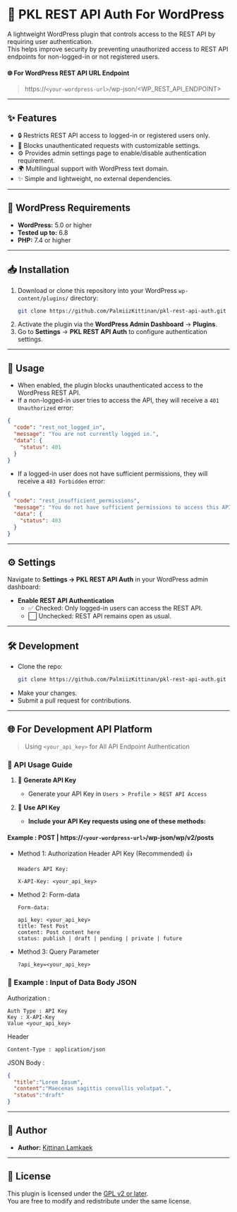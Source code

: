 # 🔐 PKL REST API Auth For WordPress

A lightweight WordPress plugin that controls access to the REST API by requiring user authentication.  
This helps improve security by preventing unauthorized access to REST API endpoints for non-logged-in or not registered users.

#### 🌐 For WordPress REST API URL Endpoint
> https://`<your-wordpress-url>`/wp-json/<WP_REST_API_ENDPOINT>

---

## ✨ Features

- 🔒 Restricts REST API access to logged-in or registered users only.
- 🚫 Blocks unauthenticated requests with customizable settings.
- ⚙️ Provides admin settings page to enable/disable authentication requirement.
- 🌍 Multilingual support with WordPress text domain.
- ✨ Simple and lightweight, no external dependencies.

---

## 📝 WordPress Requirements

- **WordPress:** 5.0 or higher
- **Tested up to:** 6.8
- **PHP:** 7.4 or higher

---

## 📥 Installation

1. Download or clone this repository into your WordPress `wp-content/plugins/` directory:
   ```bash
   git clone https://github.com/PalmiizKittinan/pkl-rest-api-auth.git
   ```
2. Activate the plugin via the **WordPress Admin Dashboard** → **Plugins**.
3. Go to **Settings** → **PKL REST API Auth** to configure authentication settings.

---

## 🚀 Usage

- When enabled, the plugin blocks unauthenticated access to the WordPress REST API.
- If a non-logged-in user tries to access the API, they will receive a `401 Unauthorized` error:

```json
{
  "code": "rest_not_logged_in",
  "message": "You are not currently logged in.",
  "data": {
    "status": 401
  }
}
```

- If a logged-in user does not have sufficient permissions, they will receive a `403 Forbidden` error:

```json
{
  "code": "rest_insufficient_permissions",
  "message": "You do not have sufficient permissions to access this API.",
  "data": {
    "status": 403
  }
}
```

---

## ⚙️ Settings

Navigate to **Settings → PKL REST API Auth** in your WordPress admin dashboard:

- **Enable REST API Authentication**
    - ✅ Checked: Only logged-in users can access the REST API.
    - ⬜ Unchecked: REST API remains open as usual.

---

## 🛠️ Development

- Clone the repo:
  ```bash
  git clone https://github.com/PalmiizKittinan/pkl-rest-api-auth.git
  ```
- Make your changes.
- Submit a pull request for contributions.

---

## 🌐 For Development API Platform

> Using `<your_api_key>` for All API Endpoint Authentication

### 📖 API Usage Guide

1. 🔐 **Generate API Key**
   - Generate your API Key in `Users > Profile > REST API Access`

2. 🚀 **Use API Key**
   - **Include your API Key requests using one of these methods:**
#### Example : POST | https://`<your-wordpress-url>`/wp-json/wp/v2/posts

- Method 1: Authorization Header API Key (Recommended) 👍
    ```text
    Headers API Key:
          
    X-API-Key: <your_api_key>
    ```
- Method 2: Form-data
  ```text
  Form-data:
          
  api_key: <your_api_key>
  title: Test Post
  content: Post content here
  status: publish | draft | pending | private | future
  ```
- Method 3: Query Parameter
  ```text
  ?api_key=<your_api_key>
  ```

### 🎯 Example : Input of Data Body JSON
Authorization :
```text
Auth Type : API Key
Key : X-API-Key
Value <your_api_key>
```
Header
```text
Content-Type : application/json
```
JSON Body :
```json
{
  "title":"Lorem Ipsum",
  "content":"Maecenas sagittis convallis volutpat.", 
  "status":"draft"
}
 ```

---

## 👤 Author

- **Author:** [Kittinan Lamkaek](https://github.com/PalmiizKittinan)

---

## 📄 License

This plugin is licensed under the [GPL v2 or later](https://www.gnu.org/licenses/gpl-2.0.html).  
You are free to modify and redistribute under the same license.
